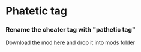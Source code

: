 # Phatetic tag

### Rename the cheater tag with "pathetic tag"

Download the mod <a href="https://github.com/8fn/phatetic/archive/refs/heads/master.zip" target="blank">here</a> and drop it into mods folder
